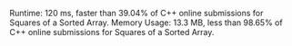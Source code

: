 Runtime: 120 ms, faster than 39.04% of C++ online submissions for Squares of a Sorted Array.
Memory Usage: 13.3 MB, less than 98.65% of C++ online submissions for Squares of a Sorted Array.
